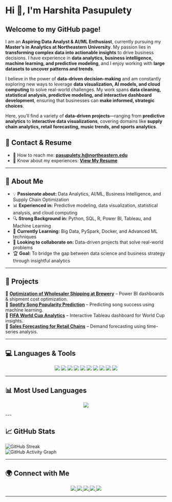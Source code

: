 # Hi 👋, I'm Harshita Pasupulety  

## Welcome to my GitHub page!  

I am an **Aspiring Data Analyst & AI/ML Enthusiast**, currently pursuing my **Master’s in Analytics at Northeastern University**. My passion lies in **transforming complex data into actionable insights** to drive business decisions. I have experience in **data analytics, business intelligence, machine learning, and predictive modeling**, and I enjoy working with **large datasets to uncover patterns and trends**.  

I believe in the power of **data-driven decision-making** and am constantly exploring new ways to leverage **data visualization, AI models, and cloud computing** to solve real-world challenges. My work spans **data cleaning, statistical analysis, predictive modeling, and interactive dashboard development**, ensuring that businesses can **make informed, strategic choices**.  

Here, you’ll find a variety of **data-driven projects**—ranging from **predictive analytics** to **interactive data visualizations**, covering domains like **supply chain analytics, retail forecasting, music trends, and sports analytics**.  

## 📝 **Contact & Resume**
- 📩 How to reach me: **[pasupulety.h@northeastern.edu](mailto:pasupulety.h@northeastern.edu)**  
- 📄 Know about my experiences: **[View My Resume](https://github.com/pasupulety/pasupulety/blob/main/harshita_resume.pdf)**  


---

## 🔹 About Me  
- 💡 **Passionate about:** Data Analytics, AI/ML, Business Intelligence, and Supply Chain Optimization  
- 📊 **Experienced in:** Predictive modeling, data visualization, statistical analysis, and cloud computing  
- 🔍 **Strong Background in:** Python, SQL, R, Power BI, Tableau, and Machine Learning  
- 🌱 **Currently Learning:** Big Data, PySpark, Docker, and Advanced ML techniques  
- 🤝 **Looking to collaborate on:** Data-driven projects that solve real-world problems  
- 🏆 **Goal:** To bridge the gap between data science and business strategy through insightful analytics  

---

## 📌 **Projects**  
🔹 **[Optimization of Wholesaler Shipping at Brewery](#)** – Power BI dashboards & shipment cost optimization.  
🔹 **[Spotify Song Popularity Prediction](#)** – Predicting song success using machine learning.  
🔹 **[FIFA World Cup Analytics](#)** – Interactive Tableau dashboard for World Cup insights.  
🔹 **[Sales Forecasting for Retail Chains](#)** – Demand forecasting using time-series analysis.  

---

## 💻 **Languages & Tools**  

<p align="center">
  <img src="https://img.shields.io/badge/Python-3776AB?style=for-the-badge&logo=python&logoColor=white" />
  <img src="https://img.shields.io/badge/SQL-4479A1?style=for-the-badge&logo=postgresql&logoColor=white" />
  <img src="https://img.shields.io/badge/R-276DC3?style=for-the-badge&logo=r&logoColor=white" />
  <img src="https://img.shields.io/badge/Power%20BI-F2C811?style=for-the-badge&logo=power-bi&logoColor=black" />
  <img src="https://img.shields.io/badge/Tableau-E97627?style=for-the-badge&logo=tableau&logoColor=white" />
  <img src="https://img.shields.io/badge/AWS-232F3E?style=for-the-badge&logo=amazonaws&logoColor=white" />
  <img src="https://img.shields.io/badge/GCP-4285F4?style=for-the-badge&logo=googlecloud&logoColor=white" />
  <img src="https://img.shields.io/badge/Docker-2496ED?style=for-the-badge&logo=docker&logoColor=white" />
  <img src="https://img.shields.io/badge/Scikit%20Learn-F7931E?style=for-the-badge&logo=scikitlearn&logoColor=white" />
  <img src="https://img.shields.io/badge/TensorFlow-FF6F00?style=for-the-badge&logo=tensorflow&logoColor=white" />
</p>

---
## 📊 **Most Used Languages**
<p align="center">
  <img src="https://github-readme-stats.vercel.app/api/top-langs/?username=pasupuletY&langs_count=5&layout=compact&theme=github-dark&hide=javascript,html,css" />
</p>
---

## 📈 **GitHub Stats**  
![GitHub Streak](https://github-readme-streak-stats.herokuapp.com/?user=pasupuletY&theme=github-dark)  
![GitHub Activity Graph](https://github-readme-activity-graph.vercel.app/graph?username=pasupuletY&theme=github-dark)  

---

## 🌍 **Connect with Me**  
<p align="center">
  <a href="https://www.linkedin.com/in/harshita-pasupulety/">
    <img src="https://img.shields.io/badge/LinkedIn-0077B5?style=for-the-badge&logo=linkedin&logoColor=white" />
  </a>
  <a href="https://www.instagram.com/pasupuleti_honey/">
    <img src="https://img.shields.io/badge/Instagram-E4405F?style=for-the-badge&logo=instagram&logoColor=white" />
  </a>
  <a href="https://www.hackerrank.com/profile/pasupuletyharsh1">
    <img src="https://img.shields.io/badge/HackerRank-2EC866?style=for-the-badge&logo=hackerrank&logoColor=white" />
  </a>
  <a href="https://yourportfolio.com/">
    <img src="https://img.shields.io/badge/Portfolio-000000?style=for-the-badge&logo=About.me&logoColor=white" />
  </a>
  <a href="mailto:pasupulety.h@northeastern.edu">
    <img src="https://img.shields.io/badge/Email-D14836?style=for-the-badge&logo=gmail&logoColor=white" />
  </a>
</p>

---

